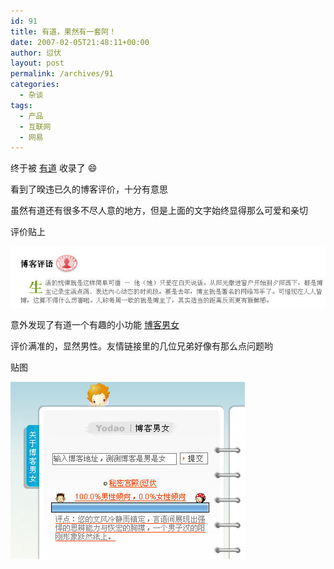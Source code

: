 ```yaml
---
id: 91
title: 有道，果然有一套阿！
date: 2007-02-05T21:48:11+00:00
author: 愆伏
layout: post
permalink: /archives/91
categories:
  - 杂谈
tags:
  - 产品
  - 互联网
  - 网易
---
```

终于被 [有道](http://www.yodao.com) 收录了 😄
  
看到了暌违已久的博客评价，十分有意思

虽然有道还有很多不尽人意的地方，但是上面的文字始终显得那么可爱和亲切

评价贴上

![evaluated](/wp-content/uploads/200702/05_215454_yodaocomment1.jpg) 

意外发现了有道一个有趣的小功能 [博客男女](ttp://www.yodao.com/blogender/)
  
评价满准的，显然男性。友情链接里的几位兄弟好像有那么点问题哟

贴图

![男女评价](/wp-content/uploads/200702/05_215114_yodaocomment.jpg)